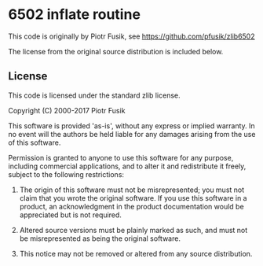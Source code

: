 6502 inflate routine
====================

This code is originally by Piotr Fusik, see https://github.com/pfusik/zlib6502

The license from the original source distribution is included below.

License
-------

This code is licensed under the standard zlib license.

Copyright (C) 2000-2017 Piotr Fusik

This software is provided 'as-is', without any express or implied
warranty.  In no event will the authors be held liable for any damages
arising from the use of this software.

Permission is granted to anyone to use this software for any purpose,
including commercial applications, and to alter it and redistribute it
freely, subject to the following restrictions:

1. The origin of this software must not be misrepresented; you must not
   claim that you wrote the original software. If you use this software
   in a product, an acknowledgment in the product documentation would be
   appreciated but is not required.

2. Altered source versions must be plainly marked as such, and must not be
   misrepresented as being the original software.

3. This notice may not be removed or altered from any source distribution.
